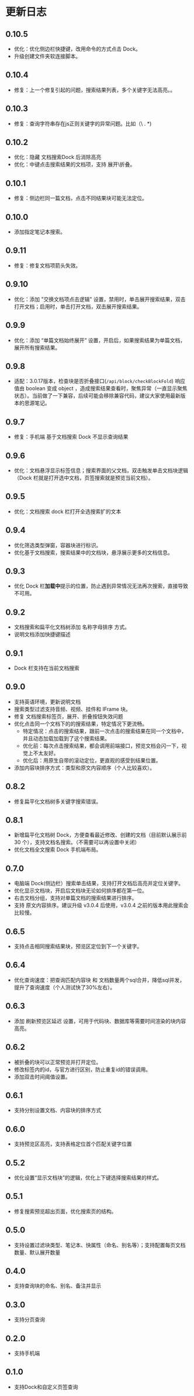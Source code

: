 # 更新日志


## 0.10.5
* 优化：优化侧边栏快捷键，改用命令的方式点击 Dock。
* 升级创建文件夹软连接脚本。

## 0.10.4
* 修复：上一个修复引起的问题，搜索结果列表，多个关键字无法高亮。。


## 0.10.3
* 修复：查询字符串存在js正则关键字的异常问题。比如（\ . *)


## 0.10.2
* 优化：隐藏 文档搜索Dock 后消除高亮
* 优化：中键点击搜索结果的文档项，支持 展开\折叠。 

## 0.10.1
* 修复：侧边栏同一篇文档，点击不同结果块可能无法定位。

## 0.10.0
* 添加指定笔记本搜索。

## 0.9.11
* 修复：修复文档项箭头失效。

## 0.9.10
* 优化：添加 "交换文档项点击逻辑" 设置，禁用时，单击展开搜索结果，双击打开文档；启用时，单击打开文档，双击展开搜索结果。


## 0.9.9
* 优化：添加 “单篇文档始终展开” 设置，开启后，如果搜索结果为单篇文档，展开所有搜索结果。


## 0.9.8
* 适配：3.0.17版本，检查块是否折叠接口(`/api/block/checkBlockFold`) 响应值由 boolean 变成 object ，造成搜索结果查看时，聚焦异常（一直显示聚焦状态）。当前做了一下兼容，后续可能会移除兼容代码，建议大家使用最新版本的思源笔记。

## 0.9.7
* 修复：手机端 基于文档搜索 Dock 不显示查询结果

## 0.9.6
* 优化：文档悬浮显示标签信息；搜索界面的父文档，双击触发单击文档块逻辑（Dock 栏就是打开选中文档，页签搜索就是预览当前文档）。

## 0.9.5
* 优化：文档搜索 dock 栏打开全选搜索扩的文本


## 0.9.4
* 优化筛选类型弹窗，容器块进行标识。
* 优化基于文档搜索，搜索结果中的文档块，悬浮展示更多的文档信息。

## 0.9.3
* 优化 Dock 栏**加载中**提示的位置，防止遇到异常情况无法再次搜索，直接导致不可用。

## 0.9.2
* 文档搜索和扁平化文档树添加 名称字母排序 方式。
* 说明文档添加快捷键描述

## 0.9.1
* Dock 栏支持在当前文档搜索

## 0.9.0
* 支持英语环境，更新说明文档
* 搜索类型过滤支持音频、视频、挂件和 IFrame 块。
* 修复 文档搜索标签页，展开、折叠按钮失效问题
* 优化点击同一个文档下的的搜索结果，特定情况下更流畅。
  * 特定情况：点击的搜索结果，跟前一次点击的搜索结果在同一个文档中，并且动态加载加载到了这个搜索结果。
  * 优化前：每次点击搜索结果，都会调用前端接口，预览文档会闪一下，视觉上不太友好。
  * 优化后：用原生自带的滚动定位，更直观的感受到结果位置。
* 添加内容块排序方式：类型和原文内容顺序（个人比较喜欢）。

## 0.8.2
* 修复扁平化文档树多关键字搜索错误。 

## 0.8.1
* 新增扁平化文档树 Dock，方便查看最近修改、创建的文档（目前默认展示前 30 个），支持文档名搜索。（不需要可以再设置中关闭）
* 优化文档全文搜索 Dock 手机端布局。

## 0.7.0
* 电脑端 Dock(侧边栏）搜索单击结果，支持打开文档后高亮并定位关键字。
* 优化显示文档块，开启后文档块无论如何排序都在第一位。
* 右击文档分组，支持对单篇文档的搜索结果进行排序。
* 支持 原文内容排序。建议升级 v3.0.4 后使用，v3.0.4 之前的版本用此搜索会比较慢。

## 0.6.5
* 支持点击相同搜索结果块，预览区定位到下一个关键字。

## 0.6.4
* 优化查询速度：把查询匹配内容块 和 文档数量两个sql合并，降低sql并发，提升了查询速度（个人测试快了30%左右）。

## 0.6.3
* 添加 刷新预览区延迟 设置，可用于代码块、数据库等需要时间渲染的块内容高亮。

## 0.6.2
* 被折叠的块可以正常预览并打开定位。
* 修改标签内的id，与官方进行区别，防止重复id的错误调用。
* 添加双击时间阈值设置。

## 0.6.1
* 支持分别设置文档、内容块的排序方式

## 0.6.0
* 支持预览区高亮，支持表格定位首个匹配关键字位置

## 0.5.2
* 优化设置“显示文档块”的逻辑，优化上下键选择搜索结果的样式。

## 0.5.1
* 修复搜索预览超出页面，优化搜索页的结构。

## 0.5.0
* 支持设置过滤块类型、笔记本、快属性（命名、别名等）；支持配置每页文档数量、默认展开数量

## 0.4.0
* 支持查询块的命名、别名、备注并显示

## 0.3.0
* 支持分页查询

## 0.2.0
* 支持手机端

## 0.1.0
* 支持Dock和自定义页签查询